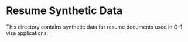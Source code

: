 # Resume Synthetic Data

This directory contains synthetic data for resume documents used in O-1 visa applications.
